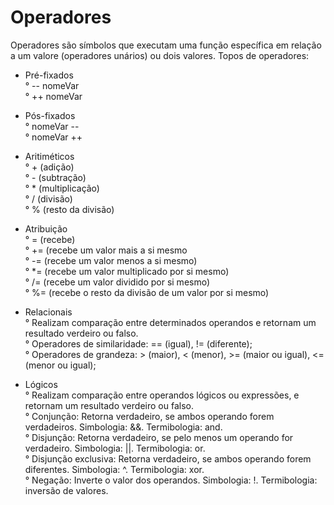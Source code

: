 # Operadores

Operadores são símbolos que executam uma função específica em relação a um valore (operadores unários) ou dois valores. Topos de operadores:

* Pré-fixados
<br/>° -- nomeVar 
<br/>° ++ nomeVar 

* Pós-fixados
<br/>° nomeVar --
<br/>° nomeVar ++

* Aritiméticos
<br/>° + (adição)
<br/>° - (subtração)
<br/>° * (multiplicação)
<br/>° / (divisão)
<br/>° % (resto da divisão)

* Atribuição
<br/>° = (recebe)
<br/>° += (recebe um valor mais a si mesmo
<br/>° -= (recebe um valor menos a si mesmo)
<br/>° *= (recebe um valor multiplicado por si mesmo)
<br/>° /= (recebe um valor dividido por si mesmo)
<br/>° %= (recebe o resto da divisão de um valor por si mesmo)

* Relacionais
<br/>° Realizam comparação entre determinados operandos e retornam um resultado verdeiro ou falso.
<br/>° Operadores de similaridade: == (igual), != (diferente);
<br/>° Operadores de grandeza: > (maior), < (menor), >= (maior ou igual), <= (menor ou igual);

* Lógicos
<br/>° Realizam comparação entre operandos lógicos ou expressões, e retornam um resultado verdeiro ou falso.
<br/>° Conjunção: Retorna verdadeiro, se ambos operando forem verdadeiros. Simbologia: &&. Termibologia: and.
<br/>° Disjunção: Retorna verdadeiro, se pelo menos um operando for verdadeiro. Simbologia: ||. Termibologia: or.
<br/>° Disjunção exclusiva: Retorna verdadeiro, se ambos operando forem diferentes. Simbologia: ^. Termibologia: xor.
<br/>° Negação: Inverte o valor dos operandos. Simbologia: !. Termibologia: inversão de valores.
